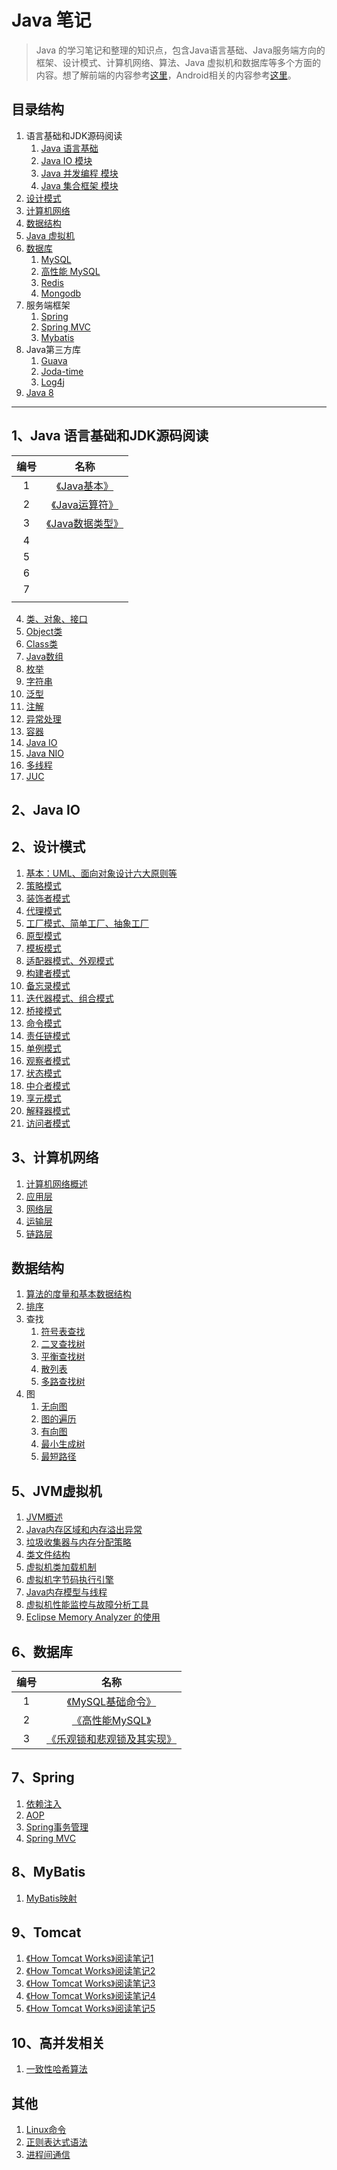# Java 笔记

> Java 的学习笔记和整理的知识点，包含Java语言基础、Java服务端方向的框架、设计模式、计算机网络、算法、Java 虚拟机和数据库等多个方面的内容。想了解前端的内容参考[这里](https://github.com/Shouheng88/Front-end-notes)，Android相关的内容参考[这里](https://github.com/Shouheng88/Android-notes)。

## 目录结构

1. 语言基础和JDK源码阅读
    1. <a href="#java">Java 语言基础</a>
    2. <a href="#java_io">Java IO 模块</a>
    3. <a href="#java_con">Java 并发编程 模块</a>
    4. <a href="#java_collection">Java 集合框架 模块</a>
2. <a href="#design_pattern">设计模式</a>
3. <a href="#network">计算机网络</a>
4. <a href="#data_structure">数据结构</a>
5. <a href="#JVM">Java 虚拟机</a>
6. <a href="#database">数据库</a>
    1. <a href="#mysql">MySQL</a>
	2. <a href="#mysql_h">高性能 MySQL</a>
	3. <a href="#redis">Redis</a>
	4. <a href="#mongodb">Mongodb</a>
7. 服务端框架
    1. <a href="#spring">Spring</a>
	2. <a href="#spring_mvc">Spring MVC</a>
	3. <a href="#mybatis">Mybatis</a>
8. Java第三方库
    1. <a href="#guava">Guava</a>
	2. <a href="#joda_time">Joda-time</a>
	3. <a href="#log4j">Log4j</a>
9. <a href="#java_8">Java 8</a>

------

<h2 id="java">1、Java 语言基础和JDK源码阅读</h2>

|编号|名称|
|:-:|:-:|
|1|[《Java基本》](Java/Base.md)|
|2|[《Java运算符》](Java/Operator.md)|
|3|[《Java数据类型》](Java/DataTypes.md)|
|4||
|5||
|6||
|7||
|||


4. [类、对象、接口](https://github.com/Shouheng88/Java-Programming/blob/master/Java%E8%AF%AD%E8%A8%80/%E7%B1%BB%E3%80%81%E6%8E%A5%E5%8F%A3.md)
5. [Object类](https://github.com/Shouheng88/Java-Programming/blob/master/Java%E8%AF%AD%E8%A8%80/Object%E7%B1%BB.md)
6. [Class类](https://github.com/Shouheng88/Java-Programming/blob/master/Java%E8%AF%AD%E8%A8%80/Class%E7%B1%BB.md)
7. [Java数组](https://github.com/Shouheng88/Java-Programming/blob/master/Java%E8%AF%AD%E8%A8%80/%E6%95%B0%E7%BB%84.md)
8. [枚举](https://github.com/Shouheng88/Java-Programming/blob/master/Java%E8%AF%AD%E8%A8%80/%E6%9E%9A%E4%B8%BE.md)
9. [字符串](https://github.com/Shouheng88/Java-Programming/blob/master/Java%E8%AF%AD%E8%A8%80/%E5%AD%97%E7%AC%A6%E4%B8%B2.md)
10. [泛型](https://github.com/Shouheng88/Java-Programming/blob/master/Java%E8%AF%AD%E8%A8%80/%E6%B3%9B%E5%9E%8B.md)
11. [注解](https://github.com/Shouheng88/Java-Programming/blob/master/Java%E8%AF%AD%E8%A8%80/%E6%B3%A8%E8%A7%A3.md)
12. [异常处理](https://github.com/Shouheng88/Java-Programming/blob/master/Java%E8%AF%AD%E8%A8%80/%E5%BC%82%E5%B8%B8%E5%A4%84%E7%90%86.md)
13. [容器](https://github.com/Shouheng88/Java-Programming/blob/master/Java%E8%AF%AD%E8%A8%80/%E5%AE%B9%E5%99%A8.md)
14. [Java IO](https://github.com/Shouheng88/Java-Programming/blob/master/Java%E8%AF%AD%E8%A8%80/IO/Java%20IO.md)
15. [Java NIO](https://github.com/Shouheng88/Java-Programming/blob/master/Java%E8%AF%AD%E8%A8%80/IO/%E6%96%B0IO.md)
16. [多线程](https://github.com/Shouheng88/Java-Programming/blob/master/Java%E8%AF%AD%E8%A8%80/%E5%B9%B6%E5%8F%91/%E5%A4%9A%E7%BA%BF%E7%A8%8B.md)
17. [JUC](https://github.com/Shouheng88/Java-Programming/blob/master/Java%E8%AF%AD%E8%A8%80/%E5%B9%B6%E5%8F%91/JUC.md)

<h2 id="java_io">2、Java IO</h2>


<h2 id="design_pattern">2、设计模式</h2>

1. [基本：UML、面向对象设计六大原则等](https://github.com/Shouheng88/Java-Programming/blob/master/%E8%AE%BE%E8%AE%A1%E6%A8%A1%E5%BC%8F/1.%E5%9F%BA%E6%9C%AC.md)
2. [策略模式](https://github.com/Shouheng88/Java-Programming/blob/master/%E8%AE%BE%E8%AE%A1%E6%A8%A1%E5%BC%8F/2.%E7%AD%96%E5%92%AF%E6%A8%A1%E5%BC%8F.md)
3. [装饰者模式](https://github.com/Shouheng88/Java-Programming/blob/master/%E8%AE%BE%E8%AE%A1%E6%A8%A1%E5%BC%8F/3.%E8%A3%85%E9%A5%B0%E5%99%A8%E6%A8%A1%E5%BC%8F.md)
4. [代理模式](https://github.com/Shouheng88/Java-Programming/blob/master/%E8%AE%BE%E8%AE%A1%E6%A8%A1%E5%BC%8F/4.%E4%BB%A3%E7%90%86%E6%A8%A1%E5%BC%8F.md)
5. [工厂模式、简单工厂、抽象工厂](https://github.com/Shouheng88/Java-Programming/blob/master/%E8%AE%BE%E8%AE%A1%E6%A8%A1%E5%BC%8F/5.%E5%B7%A5%E5%8E%82%E6%A8%A1%E5%BC%8F.md)
6. [原型模式](https://github.com/Shouheng88/Java-Programming/blob/master/%E8%AE%BE%E8%AE%A1%E6%A8%A1%E5%BC%8F/6.%E5%8E%9F%E5%9E%8B%E6%A8%A1%E5%BC%8F.md)
7. [模板模式](https://github.com/Shouheng88/Java-Programming/blob/master/%E8%AE%BE%E8%AE%A1%E6%A8%A1%E5%BC%8F/7.%E6%A8%A1%E6%9D%BF%E6%A8%A1%E5%BC%8F.md)
8. [适配器模式、外观模式](https://github.com/Shouheng88/Java-Programming/blob/master/%E8%AE%BE%E8%AE%A1%E6%A8%A1%E5%BC%8F/8.%E9%80%82%E9%85%8D%E5%99%A8%E6%A8%A1%E5%BC%8F%E5%92%8C%E5%A4%96%E8%A7%82%E6%A8%A1%E5%BC%8F.md)
9. [构建者模式](https://github.com/Shouheng88/Java-Programming/blob/master/%E8%AE%BE%E8%AE%A1%E6%A8%A1%E5%BC%8F/9.%E6%9E%84%E5%BB%BA%E8%80%85%E6%A8%A1%E5%BC%8F.md)
10. [备忘录模式](https://github.com/Shouheng88/Java-Programming/blob/master/%E8%AE%BE%E8%AE%A1%E6%A8%A1%E5%BC%8F/10.%E5%A4%87%E5%BF%98%E5%BD%95%E6%A8%A1%E5%BC%8F.md)
11. [迭代器模式、组合模式](https://github.com/Shouheng88/Java-Programming/blob/master/%E8%AE%BE%E8%AE%A1%E6%A8%A1%E5%BC%8F/11.%E8%BF%AD%E4%BB%A3%E5%99%A8%E6%A8%A1%E5%BC%8F%E5%92%8C%E7%BB%84%E5%90%88%E6%A8%A1%E5%BC%8F.md)
12. [桥接模式](https://github.com/Shouheng88/Java-Programming/blob/master/%E8%AE%BE%E8%AE%A1%E6%A8%A1%E5%BC%8F/12.%E6%A1%A5%E6%8E%A5%E6%A8%A1%E5%BC%8F.md)
13. [命令模式](https://github.com/Shouheng88/Java-Programming/blob/master/%E8%AE%BE%E8%AE%A1%E6%A8%A1%E5%BC%8F/13.%E5%91%BD%E4%BB%A4%E6%A8%A1%E5%BC%8F.md)
14. [责任链模式](https://github.com/Shouheng88/Java-Programming/blob/master/%E8%AE%BE%E8%AE%A1%E6%A8%A1%E5%BC%8F/14.%E8%B4%A3%E4%BB%BB%E9%93%BE%E6%A8%A1%E5%BC%8F.md)
15. [单例模式](https://github.com/Shouheng88/Java-Programming/blob/master/%E8%AE%BE%E8%AE%A1%E6%A8%A1%E5%BC%8F/15.%E5%8D%95%E4%BE%8B%E6%A8%A1%E5%BC%8F.md)
16. [观察者模式](https://github.com/Shouheng88/Java-Programming/blob/master/%E8%AE%BE%E8%AE%A1%E6%A8%A1%E5%BC%8F/16.%E8%A7%82%E5%AF%9F%E8%80%85%E6%A8%A1%E5%BC%8F.md)
17. [状态模式](https://github.com/Shouheng88/Java-Programming/blob/master/%E8%AE%BE%E8%AE%A1%E6%A8%A1%E5%BC%8F/17.%E7%8A%B6%E6%80%81%E6%A8%A1%E5%BC%8F.md)
18. [中介者模式](https://github.com/Shouheng88/Java-Programming/blob/master/%E8%AE%BE%E8%AE%A1%E6%A8%A1%E5%BC%8F/18.%E4%B8%AD%E4%BB%8B%E8%80%85%E6%A8%A1%E5%BC%8F.md)
19. [享元模式](https://github.com/Shouheng88/Java-Programming/blob/master/%E8%AE%BE%E8%AE%A1%E6%A8%A1%E5%BC%8F/19.%E4%BA%AB%E5%85%83%E6%A8%A1%E5%BC%8F.md)
20. [解释器模式](https://github.com/Shouheng88/Java-Programming/blob/master/%E8%AE%BE%E8%AE%A1%E6%A8%A1%E5%BC%8F/20.%E8%A7%A3%E9%87%8A%E5%99%A8%E6%A8%A1%E5%BC%8F.md)
21. [访问者模式](https://github.com/Shouheng88/Java-Programming/blob/master/%E8%AE%BE%E8%AE%A1%E6%A8%A1%E5%BC%8F/21.%E8%AE%BF%E9%97%AE%E8%80%85%E6%A8%A1%E5%BC%8F.md)

<h2 id="network">3、计算机网络</h2>

1. [计算机网络概述](https://github.com/Shouheng88/Java-Programming/blob/master/%E8%AE%A1%E7%AE%97%E6%9C%BA%E7%BD%91%E7%BB%9C/%E6%A6%82%E8%BF%B0%20%E5%9B%A0%E7%89%B9%E7%BD%91.md)
2. [应用层](https://github.com/Shouheng88/Java-Programming/blob/master/%E8%AE%A1%E7%AE%97%E6%9C%BA%E7%BD%91%E7%BB%9C/%E5%BA%94%E7%94%A8%E5%B1%82.md)
3. [网络层](https://github.com/Shouheng88/Java-Programming/blob/master/%E8%AE%A1%E7%AE%97%E6%9C%BA%E7%BD%91%E7%BB%9C/%E7%BD%91%E7%BB%9C%E5%B1%82.md)
4. [运输层](https://github.com/Shouheng88/Java-Programming/blob/master/%E8%AE%A1%E7%AE%97%E6%9C%BA%E7%BD%91%E7%BB%9C/%E8%BF%90%E8%BE%93%E5%B1%82.md)
5. [链路层](https://github.com/Shouheng88/Java-Programming/blob/master/%E8%AE%A1%E7%AE%97%E6%9C%BA%E7%BD%91%E7%BB%9C/%E9%93%BE%E8%B7%AF%E5%B1%82.md)

<h2 id="data_structure">数据结构</h2>

1. [算法的度量和基本数据结构](https://github.com/Shouheng88/Java-Programming/blob/master/%E6%95%B0%E6%8D%AE%E7%BB%93%E6%9E%84%E4%B8%8E%E7%AE%97%E6%B3%95/1.%E5%9F%BA%E6%9C%AC%E6%95%B0%E6%8D%AE%E7%BB%93%E6%9E%84.md)
2. [排序](https://github.com/Shouheng88/Java-Programming/blob/master/%E6%95%B0%E6%8D%AE%E7%BB%93%E6%9E%84%E4%B8%8E%E7%AE%97%E6%B3%95/2.%E6%8E%92%E5%BA%8F.md)
3. 查找
	1. [符号表查找](https://github.com/Shouheng88/Java-Programming/blob/master/%E6%95%B0%E6%8D%AE%E7%BB%93%E6%9E%84%E4%B8%8E%E7%AE%97%E6%B3%95/3.1%20%E6%9F%A5%E6%89%BE-%E7%AC%A6%E5%8F%B7%E8%A1%A8%E6%9F%A5%E6%89%BE.md)
	2. [二叉查找树](https://github.com/Shouheng88/Java-Programming/blob/master/%E6%95%B0%E6%8D%AE%E7%BB%93%E6%9E%84%E4%B8%8E%E7%AE%97%E6%B3%95/3.2%20%E6%9F%A5%E6%89%BE-%E4%BA%8C%E5%8F%89%E6%9F%A5%E6%89%BE%E6%A0%91.md)
	3. [平衡查找树](https://github.com/Shouheng88/Java-Programming/blob/master/%E6%95%B0%E6%8D%AE%E7%BB%93%E6%9E%84%E4%B8%8E%E7%AE%97%E6%B3%95/3.3%20%E6%9F%A5%E6%89%BE-%E5%B9%B3%E8%A1%A1%E6%9F%A5%E6%89%BE%E6%A0%91.md)
	4. [散列表](https://github.com/Shouheng88/Java-Programming/blob/master/%E6%95%B0%E6%8D%AE%E7%BB%93%E6%9E%84%E4%B8%8E%E7%AE%97%E6%B3%95/3.4%20%E6%9F%A5%E6%89%BE-%E6%95%A3%E5%88%97%E8%A1%A8.md)
	5. [多路查找树](https://github.com/Shouheng88/Java-Programming/blob/master/%E6%95%B0%E6%8D%AE%E7%BB%93%E6%9E%84%E4%B8%8E%E7%AE%97%E6%B3%95/3.5%20%E6%9F%A5%E6%89%BE-%E5%A4%9A%E8%B7%AF%E6%9F%A5%E6%89%BE%E6%A0%91.md)
4. 图
	1. [无向图](https://github.com/Shouheng88/Java-Programming/blob/master/%E6%95%B0%E6%8D%AE%E7%BB%93%E6%9E%84%E4%B8%8E%E7%AE%97%E6%B3%95/4.1%20%E5%9B%BE-%E6%9C%89%E5%90%91%E5%9B%BE.md)
	2. [图的遍历](https://github.com/Shouheng88/Java-Programming/blob/master/%E6%95%B0%E6%8D%AE%E7%BB%93%E6%9E%84%E4%B8%8E%E7%AE%97%E6%B3%95/4.2%20%E5%9B%BE-%E5%9B%BE%E7%9A%84%E9%81%8D%E5%8E%86.md)
	3. [有向图](https://github.com/Shouheng88/Java-Programming/blob/master/%E6%95%B0%E6%8D%AE%E7%BB%93%E6%9E%84%E4%B8%8E%E7%AE%97%E6%B3%95/4.3%20%E5%9B%BE-%E6%9C%89%E5%90%91%E5%9B%BE.md)
	4. [最小生成树](https://github.com/Shouheng88/Java-Programming/blob/master/%E6%95%B0%E6%8D%AE%E7%BB%93%E6%9E%84%E4%B8%8E%E7%AE%97%E6%B3%95/4.4%20%E5%9B%BE-%E6%9C%80%E5%B0%8F%E7%94%9F%E6%88%90%E6%A0%91.md)
	5. [最短路径](https://github.com/Shouheng88/Java-Programming/blob/master/%E6%95%B0%E6%8D%AE%E7%BB%93%E6%9E%84%E4%B8%8E%E7%AE%97%E6%B3%95/4.5%20%E5%9B%BE-%E6%9C%80%E7%9F%AD%E8%B7%AF%E5%BE%84.md)

<h2 id="JVM">5、JVM虚拟机</h2>

1. [JVM概述](https://github.com/Shouheng88/Java-Programming/blob/master/JVM/1.Java%E5%9F%BA%E6%9C%AC%E6%A6%82%E8%BF%B0.md)
2. [Java内存区域和内存溢出异常](https://github.com/Shouheng88/Java-Programming/blob/master/JVM/2.Java%E5%86%85%E5%AD%98%E5%8C%BA%E5%9F%9F%E5%92%8C%E5%86%85%E5%AD%98%E6%BA%A2%E5%87%BA%E5%BC%82%E5%B8%B8.md)
3. [垃圾收集器与内存分配策略](https://github.com/Shouheng88/Java-Programming/blob/master/JVM/3.%E5%9E%83%E5%9C%BE%E6%94%B6%E9%9B%86%E5%99%A8%E4%B8%8E%E5%86%85%E5%AD%98%E5%88%86%E9%85%8D%E7%AD%96%E7%95%A5.md)
4. [类文件结构](https://github.com/Shouheng88/Java-Programming/blob/master/JVM/5.%E7%B1%BB%E6%96%87%E4%BB%B6%E7%BB%93%E6%9E%84.md)
5. [虚拟机类加载机制](https://github.com/Shouheng88/Java-Programming/blob/master/JVM/6.%E8%99%9A%E6%8B%9F%E6%9C%BA%E7%B1%BB%E5%8A%A0%E8%BD%BD%E6%9C%BA%E5%88%B6.md)
6. [虚拟机字节码执行引擎](https://github.com/Shouheng88/Java-Programming/blob/master/JVM/7.%E8%99%9A%E6%8B%9F%E6%9C%BA%E5%AD%97%E8%8A%82%E7%A0%81%E6%89%A7%E8%A1%8C%E5%BC%95%E6%93%8E.md)
7. [Java内存模型与线程](https://github.com/Shouheng88/Java-Programming/blob/master/JVM/8.Java%E5%86%85%E5%AD%98%E6%A8%A1%E5%9E%8B%E4%B8%8E%E7%BA%BF%E7%A8%8B.md)
8. [虚拟机性能监控与故障分析工具](https://github.com/Shouheng88/Java-Programming/blob/master/JVM/4.%E8%99%9A%E6%8B%9F%E6%9C%BA%E6%80%A7%E8%83%BD%E7%9B%91%E6%8E%A7%E4%B8%8E%E6%95%85%E9%9A%9C%E5%88%86%E6%9E%90%E5%B7%A5%E5%85%B7.md)
9. [Eclipse Memory Analyzer 的使用](https://github.com/Shouheng88/Java-Programming/blob/master/JVM/Eclipse%20Memory%20Analyzer%20%E4%BD%BF%E7%94%A8.md)

<h2 id="database">6、数据库</h2>

|编号|名称|
|:-:|:-:|
|1|<a id="mysql" href="MySQL/MySQL.md">《MySQL基础命令》</a>|
|2|<a id="mysql_h" href="MySQL/Heigh_Performance_MySQL.md">《高性能MySQL》</a>|
|3|<a href="MySQL/Lock.md">《乐观锁和悲观锁及其实现》</a>|

## 7、Spring

1. [依赖注入](https://github.com/Shouheng88/Java-Programming/blob/master/Spring/Bean%E6%B3%A8%E5%85%A5.md)
2. [AOP](https://github.com/Shouheng88/Java-Programming/blob/master/Spring/AOP.md)
3. [Spring事务管理](https://github.com/Shouheng88/Java-Programming/blob/master/Spring/Spring%E4%BA%8B%E5%8A%A1%E7%AE%A1%E7%90%86.md)
4. [Spring MVC](https://github.com/Shouheng88/Java-Programming/blob/master/Spring/Spring%20MVC.md)

## 8、MyBatis

1. [MyBatis映射](https://github.com/Shouheng88/Java-Programming/blob/master/MyBatis/MyBatis%E6%98%A0%E5%B0%84.md)

## 9、Tomcat

1. [《How Tomcat Works》阅读笔记1](https://github.com/Shouheng88/Java-Programming/blob/master/Tomcat/%E3%80%8AHow%20Tomcat%20Works%E3%80%8B%E9%98%85%E8%AF%BB%E7%AC%94%E8%AE%B01.md)
2. [《How Tomcat Works》阅读笔记2](https://github.com/Shouheng88/Java-Programming/blob/master/Tomcat/%E3%80%8AHow%20Tomcat%20Works%E3%80%8B%E9%98%85%E8%AF%BB%E7%AC%94%E8%AE%B02.md)
3. [《How Tomcat Works》阅读笔记3](https://github.com/Shouheng88/Java-Programming/blob/master/Tomcat/%E3%80%8AHow%20Tomcat%20Works%E3%80%8B%E9%98%85%E8%AF%BB%E7%AC%94%E8%AE%B03.md)
4. [《How Tomcat Works》阅读笔记4](https://github.com/Shouheng88/Java-Programming/blob/master/Tomcat/%E3%80%8AHow%20Tomcat%20Works%E3%80%8B%E9%98%85%E8%AF%BB%E7%AC%94%E8%AE%B04.md)
5. [《How Tomcat Works》阅读笔记5](https://github.com/Shouheng88/Java-Programming/blob/master/Tomcat/%E3%80%8AHow%20Tomcat%20Works%E3%80%8B%E9%98%85%E8%AF%BB%E7%AC%94%E8%AE%B05.md)

## 10、高并发相关

1. [一致性哈希算法](https://github.com/Shouheng88/Java-Programming/blob/master/%E9%AB%98%E5%B9%B6%E5%8F%91%E7%9B%B8%E5%85%B3/%E4%B8%80%E8%87%B4%E6%80%A7%E5%93%88%E5%B8%8C%E7%AE%97%E6%B3%95.md)

## 其他

1. [Linux命令](https://github.com/Shouheng88/Java-Programming/blob/master/linux%E5%91%BD%E4%BB%A4.md)
2. [正则表达式语法](https://github.com/Shouheng88/Java-Programming/blob/master/%E6%AD%A3%E5%88%99%E8%A1%A8%E8%BE%BE%E5%BC%8F.md)
3. [进程间通信](https://github.com/Shouheng88/Java-Programming/blob/master/%E8%BF%9B%E7%A8%8B%E9%97%B4%E9%80%9A%E4%BF%A1.md)